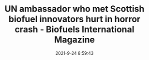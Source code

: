 ---
"title": "UN ambassador who met Scottish biofuel innovators hurt in horror crash - Biofuels International Magazine"
"date": "2021-9-24 8:59:43"
"feed_name": "GOOGLENEWSINDUSTRIAL"
"feed_website": "https://news.google.com/search?q=industrial%2Bincident&hl=en-US&gl=US&ceid=US:en"
"feed_rss": "https://news.google.com/rss/search?q=industrial%2Bincident&hl=en-US&gl=US&ceid=US:en"
"link": "https://biofuels-news.com/news/un-ambassador-who-met-scottish-biofuel-innovators-hurt-in-horror-crash/"
"file": "_posts/2021-1-1-4e96b89df2ccda42bc9fcfdf1c4d9965e5ebd66c.md"
"accident": "0"
"drilling": "0"
"dead": "0"
"injured": "0"
"where": "unknown site"
"place": "unknown place"
---